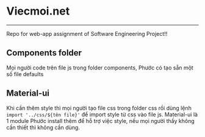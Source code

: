 # Viecmoi.net

---

Repo for web-app assignment of Software Engineering Project!!

## Components folder

Mọi người code trên file js trong folder components, Phước có tạo sẵn một số file defaults

## Material-ui

Khi cần thêm style thì mọi người tạo file css trong folder css rồi dùng lệnh `import '../css/${tên file}'` để import style từ css vào file js. Material-ui là 1 module Phước install thêm để hỗ trợ việc style, nếu mọi người thấy không cần thiết thì không cần dùng.
